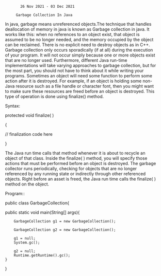           26 Nov 2021 - 03 Dec 2021     

         Garbage Collection In Java




 In java, garbage means unreferenced objects.The technique that handles deallocation of memory in java is known as Garbage collection in java. It works like this: when no references to an object exist, that object is assumed to be no longer needed, and the memory occupied by the object can be reclaimed.
  There is no explicit need to destroy objects as in C++. Garbage collection only occurs sporadically (if at all) during the execution of your program. It will not occur simply because one or more objects exist that are no longer used. Furthermore,  different Java run-time implementations will take varying approaches to garbage collection, but for the most part, you should not have to think about it while writing your programs. Sometimes an object will need some function to perform some action after it is destroyed. For example, if an object is holding some non-Java resource such as a file handle or character font, then you might want to make sure these resources are freed before an object is destroyed. This type of operation is done using finalize() method.

 Syntax:
 
 
protected void finalize( )

{ 

// finalization code here 

} 




  The Java run time calls that method whenever it is about to recycle an object of that class. Inside the finalize( ) method, you will specify those actions that must be performed before an object is destroyed. The garbage collector runs periodically, checking for objects that are no longer referenced by any running state or indirectly through other referenced objects. Right before an asset is freed, the Java run time calls the finalize( ) method on the object.
  
  
  
  
  Program::
  
  
  public class GarbageCollection{
  
   public static void main(String[] args){
   
        GarbageCollection g1 = new GarbageCollection();
        
        GarbageCollection g2 = new GarbageCollection();

        g1 = null;
        System.gc();

        g2 = null;
        Runtime.getRuntime().gc();
    }
}
